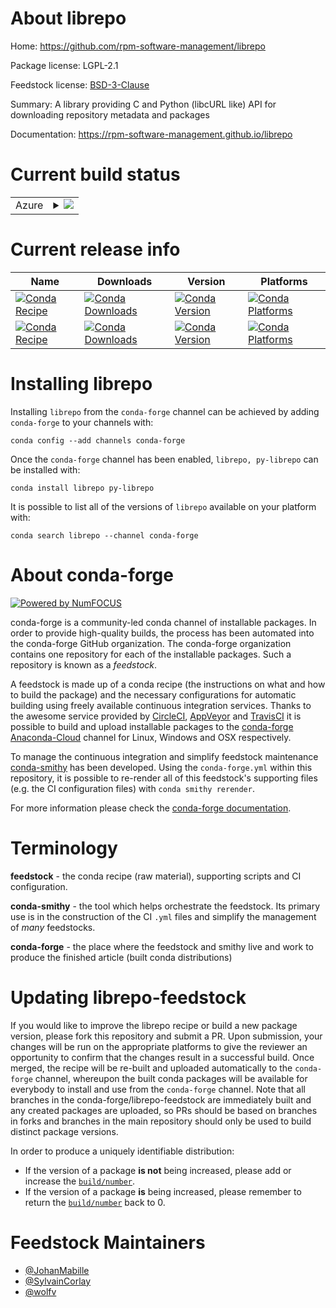 About librepo
=============

Home: https://github.com/rpm-software-management/librepo

Package license: LGPL-2.1

Feedstock license: [BSD-3-Clause](https://github.com/conda-forge/librepo-feedstock/blob/master/LICENSE.txt)

Summary: A library providing C and Python (libcURL like) API for downloading repository metadata and packages

Documentation: https://rpm-software-management.github.io/librepo

Current build status
====================


<table>
    
  <tr>
    <td>Azure</td>
    <td>
      <details>
        <summary>
          <a href="https://dev.azure.com/conda-forge/feedstock-builds/_build/latest?definitionId=9260&branchName=master">
            <img src="https://dev.azure.com/conda-forge/feedstock-builds/_apis/build/status/librepo-feedstock?branchName=master">
          </a>
        </summary>
        <table>
          <thead><tr><th>Variant</th><th>Status</th></tr></thead>
          <tbody><tr>
              <td>linux_64_python3.6.____cpython</td>
              <td>
                <a href="https://dev.azure.com/conda-forge/feedstock-builds/_build/latest?definitionId=9260&branchName=master">
                  <img src="https://dev.azure.com/conda-forge/feedstock-builds/_apis/build/status/librepo-feedstock?branchName=master&jobName=linux&configuration=linux_64_python3.6.____cpython" alt="variant">
                </a>
              </td>
            </tr><tr>
              <td>linux_64_python3.7.____cpython</td>
              <td>
                <a href="https://dev.azure.com/conda-forge/feedstock-builds/_build/latest?definitionId=9260&branchName=master">
                  <img src="https://dev.azure.com/conda-forge/feedstock-builds/_apis/build/status/librepo-feedstock?branchName=master&jobName=linux&configuration=linux_64_python3.7.____cpython" alt="variant">
                </a>
              </td>
            </tr><tr>
              <td>linux_64_python3.8.____cpython</td>
              <td>
                <a href="https://dev.azure.com/conda-forge/feedstock-builds/_build/latest?definitionId=9260&branchName=master">
                  <img src="https://dev.azure.com/conda-forge/feedstock-builds/_apis/build/status/librepo-feedstock?branchName=master&jobName=linux&configuration=linux_64_python3.8.____cpython" alt="variant">
                </a>
              </td>
            </tr><tr>
              <td>linux_64_python3.9.____cpython</td>
              <td>
                <a href="https://dev.azure.com/conda-forge/feedstock-builds/_build/latest?definitionId=9260&branchName=master">
                  <img src="https://dev.azure.com/conda-forge/feedstock-builds/_apis/build/status/librepo-feedstock?branchName=master&jobName=linux&configuration=linux_64_python3.9.____cpython" alt="variant">
                </a>
              </td>
            </tr>
          </tbody>
        </table>
      </details>
    </td>
  </tr>
</table>

Current release info
====================

| Name | Downloads | Version | Platforms |
| --- | --- | --- | --- |
| [![Conda Recipe](https://img.shields.io/badge/recipe-librepo-green.svg)](https://anaconda.org/conda-forge/librepo) | [![Conda Downloads](https://img.shields.io/conda/dn/conda-forge/librepo.svg)](https://anaconda.org/conda-forge/librepo) | [![Conda Version](https://img.shields.io/conda/vn/conda-forge/librepo.svg)](https://anaconda.org/conda-forge/librepo) | [![Conda Platforms](https://img.shields.io/conda/pn/conda-forge/librepo.svg)](https://anaconda.org/conda-forge/librepo) |
| [![Conda Recipe](https://img.shields.io/badge/recipe-py--librepo-green.svg)](https://anaconda.org/conda-forge/py-librepo) | [![Conda Downloads](https://img.shields.io/conda/dn/conda-forge/py-librepo.svg)](https://anaconda.org/conda-forge/py-librepo) | [![Conda Version](https://img.shields.io/conda/vn/conda-forge/py-librepo.svg)](https://anaconda.org/conda-forge/py-librepo) | [![Conda Platforms](https://img.shields.io/conda/pn/conda-forge/py-librepo.svg)](https://anaconda.org/conda-forge/py-librepo) |

Installing librepo
==================

Installing `librepo` from the `conda-forge` channel can be achieved by adding `conda-forge` to your channels with:

```
conda config --add channels conda-forge
```

Once the `conda-forge` channel has been enabled, `librepo, py-librepo` can be installed with:

```
conda install librepo py-librepo
```

It is possible to list all of the versions of `librepo` available on your platform with:

```
conda search librepo --channel conda-forge
```


About conda-forge
=================

[![Powered by NumFOCUS](https://img.shields.io/badge/powered%20by-NumFOCUS-orange.svg?style=flat&colorA=E1523D&colorB=007D8A)](http://numfocus.org)

conda-forge is a community-led conda channel of installable packages.
In order to provide high-quality builds, the process has been automated into the
conda-forge GitHub organization. The conda-forge organization contains one repository
for each of the installable packages. Such a repository is known as a *feedstock*.

A feedstock is made up of a conda recipe (the instructions on what and how to build
the package) and the necessary configurations for automatic building using freely
available continuous integration services. Thanks to the awesome service provided by
[CircleCI](https://circleci.com/), [AppVeyor](https://www.appveyor.com/)
and [TravisCI](https://travis-ci.com/) it is possible to build and upload installable
packages to the [conda-forge](https://anaconda.org/conda-forge)
[Anaconda-Cloud](https://anaconda.org/) channel for Linux, Windows and OSX respectively.

To manage the continuous integration and simplify feedstock maintenance
[conda-smithy](https://github.com/conda-forge/conda-smithy) has been developed.
Using the ``conda-forge.yml`` within this repository, it is possible to re-render all of
this feedstock's supporting files (e.g. the CI configuration files) with ``conda smithy rerender``.

For more information please check the [conda-forge documentation](https://conda-forge.org/docs/).

Terminology
===========

**feedstock** - the conda recipe (raw material), supporting scripts and CI configuration.

**conda-smithy** - the tool which helps orchestrate the feedstock.
                   Its primary use is in the construction of the CI ``.yml`` files
                   and simplify the management of *many* feedstocks.

**conda-forge** - the place where the feedstock and smithy live and work to
                  produce the finished article (built conda distributions)


Updating librepo-feedstock
==========================

If you would like to improve the librepo recipe or build a new
package version, please fork this repository and submit a PR. Upon submission,
your changes will be run on the appropriate platforms to give the reviewer an
opportunity to confirm that the changes result in a successful build. Once
merged, the recipe will be re-built and uploaded automatically to the
`conda-forge` channel, whereupon the built conda packages will be available for
everybody to install and use from the `conda-forge` channel.
Note that all branches in the conda-forge/librepo-feedstock are
immediately built and any created packages are uploaded, so PRs should be based
on branches in forks and branches in the main repository should only be used to
build distinct package versions.

In order to produce a uniquely identifiable distribution:
 * If the version of a package **is not** being increased, please add or increase
   the [``build/number``](https://conda.io/docs/user-guide/tasks/build-packages/define-metadata.html#build-number-and-string).
 * If the version of a package **is** being increased, please remember to return
   the [``build/number``](https://conda.io/docs/user-guide/tasks/build-packages/define-metadata.html#build-number-and-string)
   back to 0.

Feedstock Maintainers
=====================

* [@JohanMabille](https://github.com/JohanMabille/)
* [@SylvainCorlay](https://github.com/SylvainCorlay/)
* [@wolfv](https://github.com/wolfv/)


